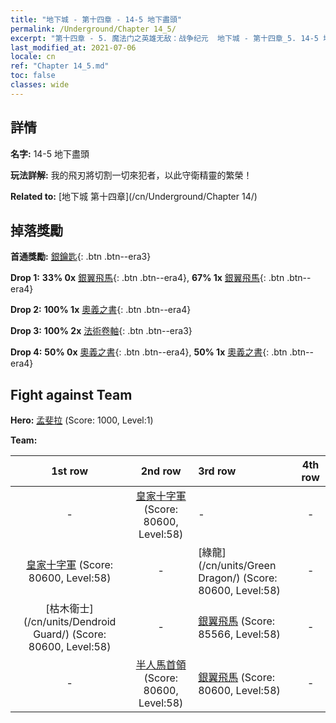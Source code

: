 ```yaml
---
title: "地下城 - 第十四章 - 14-5 地下盡頭"
permalink: /Underground/Chapter 14_5/
excerpt: "第十四章 - 5. 魔法门之英雄无敌：战争纪元  地下城 - 第十四章_5. 14-5 地下盡頭"
last_modified_at: 2021-07-06
locale: cn
ref: "Chapter 14_5.md"
toc: false
classes: wide
---
```


## 詳情

 **名字:** 14-5 地下盡頭

 **玩法詳解:**       我的飛刃將切割一切來犯者，以此守衛精靈的繁榮！

 **Related to:** [地下城 第十四章](/cn/Underground/Chapter 14/)

## 掉落獎勵

 **首通獎勵:** [銀鑰匙](/cn/Items/con_693/){: .btn .btn--era3}

 **Drop 1:** **33% 0x** [銀翼飛馬](/cn/Items/unt_202/){: .btn .btn--era4}, **67% 1x** [銀翼飛馬](/cn/Items/unt_202/){: .btn .btn--era4}

 **Drop 2:** **100% 1x** [奧義之書](/cn/Items/mat_60/){: .btn .btn--era4}

 **Drop 3:** **100% 2x** [法術卷軸](/cn/Items/con_694/){: .btn .btn--era3}

 **Drop 4:** **50% 0x** [奧義之書](/cn/Items/mat_53/){: .btn .btn--era4}, **50% 1x** [奧義之書](/cn/Items/mat_53/){: .btn .btn--era4}


## Fight against Team
 **Hero:** [孟斐拉](/cn/heroes/Mephala/) (Score: 1000, Level:1)

 **Team:**


  | 1st row | 2nd row | 3rd row | 4th row |
  |:----:|:----:|:----|:----:|
  | - | [皇家十字軍](/cn/units/Swordsman/) (Score: 80600, Level:58)  | - | - |
  | [皇家十字軍](/cn/units/Swordsman/) (Score: 80600, Level:58)  | - | [綠龍](/cn/units/Green Dragon/) (Score: 80600, Level:58)  | - |
  | [枯木衛士](/cn/units/Dendroid Guard/) (Score: 80600, Level:58)  | - | [銀翼飛馬](/cn/units/Pegasus/) (Score: 85566, Level:58)  | - |
  | - | [半人馬首領](/cn/units/Centaur/) (Score: 80600, Level:58)  | [銀翼飛馬](/cn/units/Pegasus/) (Score: 80600, Level:58)  | - |


